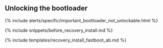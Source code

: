 ## Unlocking the bootloader

{% include alerts/specific/important_bootloader_not_unlockable.html %}

{% include snippets/before_recovery_install.md %}

{% include templates/recovery_install_fastboot_ab.md %}

